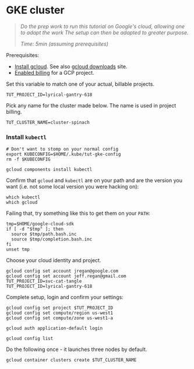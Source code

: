 # GKE cluster

> _Do the prep work to run this tutorial on Google's cloud,
> allowing one to adapt the work
> The setup can then be adapted to greater purpose._
>
> _Time: 5min (assuming prerequisites)_


[gcloud downloads]: https://cloud.google.com/sdk/downloads#versioned
[Install gcloud]: https://cloud.google.com/sdk/
[Enabled billing]: https://support.google.com/cloud/answer/6158867?hl=en

Prerequisites:

 * [Install gcloud].  See also [gcloud downloads] site.
 * [Enabled billing] for a GCP project.

Set this variable to match one of your actual, billable projects.

<!-- @useAnExistingProjectId -->
```
TUT_PROJECT_ID=lyrical-gantry-618
```

Pick any name for the cluster made below.
The name is used in project billing.
<!-- @nameTheCluster -->
```
TUT_CLUSTER_NAME=cluster-spinach
```

### Install `kubectl`



<!-- @initializeKubeConfig -->
```
# Don't want to stomp on your normal config
export KUBECONFIG=$HOME/.kube/tut-gke-config
rm -f $KUBECONFIG
```

<!-- @initializeKubeCtl -->
```
gcloud components install kubectl
```

Confirm that `gcloud` and `kubectl` are on your path
and are the version you want (i.e. not some local
version you were hacking on):

<!-- @whichPrograms -->
```
which kubectl
which gcloud
```

Failing that, try something like this to
get them on your `PATH`:

<!-- @useConsumerCloudEnv -->
```
tmp=$HOME/google-cloud-sdk
if [ -d "$tmp" ]; then
  source $tmp/path.bash.inc
  source $tmp/completion.bash.inc
fi
unset tmp
```

Choose your cloud identity and project.

<!-- @chooseCloudIdentity -->
```
gcloud config set account jregan@google.com
gcloud config set account jeff.regan@gmail.com
TUT_PROJECT_ID=svc-cat-tangle
TUT_PROJECT_ID=lyrical-gantry-618
```

Complete setup, login and confirm your settings:

<!-- @completeConfigSetup -->
```
gcloud config set project $TUT_PROJECT_ID
gcloud config set compute/region us-west1
gcloud config set compute/zone us-west1-a
```

<!-- @login -->
```
gcloud auth application-default login
```

<!-- @confirmCloudConfig -->
```
gcloud config list
```

Do the following once - it launches three nodes by default.

<!-- @createCluster -->
```
gcloud container clusters create $TUT_CLUSTER_NAME
```
